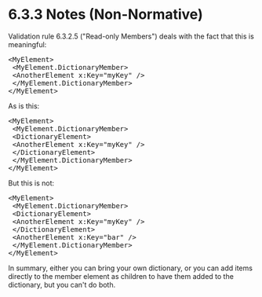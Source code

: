 <html dir="LTR" xmlns:mshelp="http://msdn.microsoft.com/mshelp" xmlns:ddue="http://ddue.schemas.microsoft.com/authoring/2003/5" xmlns:xlink="http://www.w3.org/1999/xlink" xmlns:tool="http://www.microsoft.com/tooltip"><body><input type="hidden" id="userDataCache" class="userDataStyle"><input type="hidden" id="hiddenScrollOffset"><img id="dropDownImage" style="display:none; height:0; width:0;" src="../local/drpdown.gif"><img id="dropDownHoverImage" style="display:none; height:0; width:0;" src="../local/drpdown_orange.gif"><img id="collapseImage" style="display:none; height:0; width:0;" src="../local/collapse.gif"><img id="expandImage" style="display:none; height:0; width:0;" src="../local/exp.gif"><img id="collapseAllImage" style="display:none; height:0; width:0;" src="../local/collall.gif"><img id="expandAllImage" style="display:none; height:0; width:0;" src="../local/expall.gif"><img id="copyImage" style="display:none; height:0; width:0;" src="../local/copycode.gif"><img id="copyHoverImage" style="display:none; height:0; width:0;" src="../local/copycodeHighlight.gif"><div id="header"><h1 class="heading">6.3.3 Notes (Non-Normative)</h1></div><div id="mainSection"><div id="mainBody"><div id="allHistory" class="saveHistory" onsave="saveAll()" onload="loadAll()"></div>




<p xmlns:wsd="http://wsdev.schemas.microsoft.com/authoring/2008/2" xmlns:msxsl="urn:schemas-microsoft-com:xslt" xmlns:script="urn:script" xmlns:build="urn:build">
<div id="sectionSection0" class="section" name="collapseableSection"><content xmlns="http://ddue.schemas.microsoft.com/authoring/2003/5" xmlns:wsd="http://wsdev.schemas.microsoft.com/authoring/2008/2" xmlns:msxsl="urn:schemas-microsoft-com:xslt" xmlns:script="urn:script" xmlns:build="urn:build">
				</content></div><div id="sectionSection1" class="section" name="collapseableSection"><content xmlns="http://ddue.schemas.microsoft.com/authoring/2003/5" xmlns:wsd="http://wsdev.schemas.microsoft.com/authoring/2008/2" xmlns:msxsl="urn:schemas-microsoft-com:xslt" xmlns:script="urn:script" xmlns:build="urn:build">
					<p xmlns="">Validation rule <mshelp:link keywords="3a6284bb-b22f-4b10-8593-875bf4fd9cc7" tabindex="0">6.3.2.5</mshelp:link> (<mshelp:link keywords="3a6284bb-b22f-4b10-8593-875bf4fd9cc7" tabindex="0">"Read-only Members"</mshelp:link>) deals with the fact that this is meaningful:</p>
					<div id="code" xmlns=""><pre>&lt;MyElement&gt;
 &lt;MyElement.DictionaryMember&gt;
 &lt;AnotherElement x:Key="myKey" /&gt;
 &lt;/MyElement.DictionaryMember&gt;
&lt;/MyElement&gt;</pre></div>
					<p xmlns="">As is this:</p>
					<div id="code" xmlns=""><pre>&lt;MyElement&gt;
 &lt;MyElement.DictionaryMember&gt;
 &lt;DictionaryElement&gt;
 &lt;AnotherElement x:Key="myKey" /&gt;
 &lt;/DictionaryElement&gt;
 &lt;/MyElement.DictionaryMember&gt;
&lt;/MyElement&gt;</pre></div>
					<p xmlns="">But this is not:</p>
					<div id="code" xmlns=""><pre>&lt;MyElement&gt;
 &lt;MyElement.DictionaryMember&gt;
 &lt;DictionaryElement&gt;
 &lt;AnotherElement x:Key="myKey" /&gt;
 &lt;/DictionaryElement&gt;
 &lt;AnotherElement x:Key="bar" /&gt;
 &lt;/MyElement.DictionaryMember&gt;
&lt;/MyElement&gt;</pre></div>
					<p xmlns="">In summary, either you can bring your own dictionary, or you can add items directly to the member element as children to have them added to the dictionary, but you can't do both.</p>
				</content></div><!--[if gte IE 5]>
			<tool:tip element="languageFilterToolTip" avoidmouse="false"/>
		<![endif]--></div><a name="feedback"></a><span></span></div></body></html>